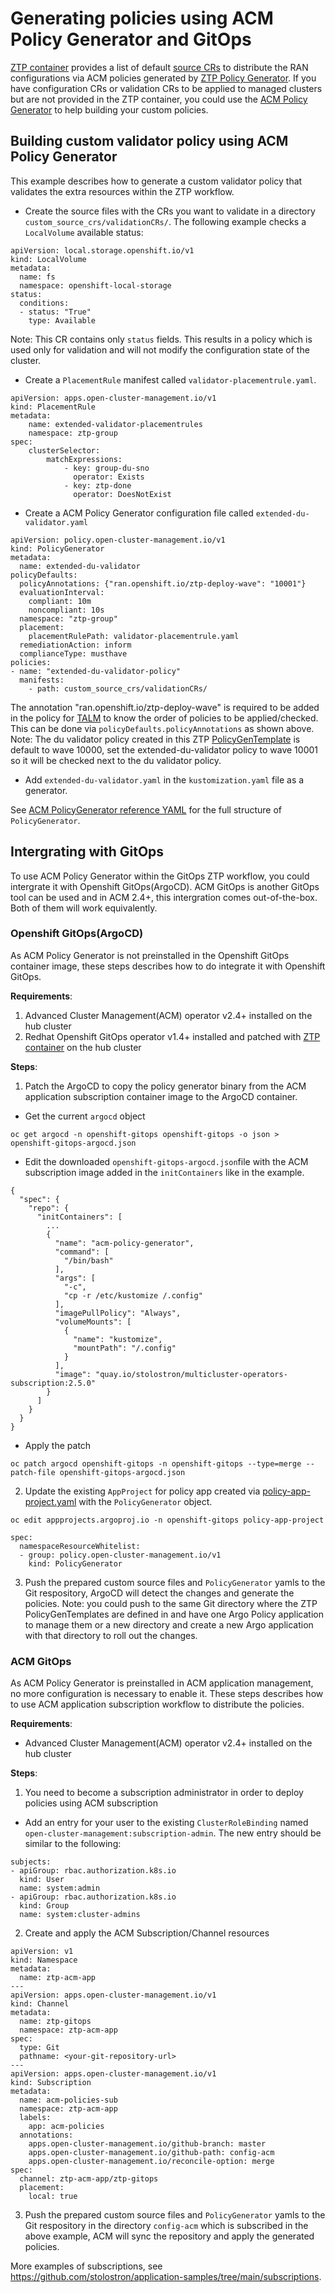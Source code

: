 # Generating policies using ACM Policy Generator and GitOps

[ZTP container](../resource-generator/README.md) provides a list of default [source CRs](https://github.com/openshift-kni/telco-reference/tree/main/telco-ran/configuration/source-crs/README.md) to distribute the RAN configurations via ACM policies generated by [ZTP Policy Generator](../policygenerator/README.md). If you have configuration CRs or validation CRs to be applied to managed clusters but are not provided in the ZTP container, you could use the [ACM Policy Generator](https://github.com/stolostron/policy-generator-plugin) to help building your custom policies.

## Building custom validator policy using ACM Policy Generator
This example describes how to generate a custom validator policy that validates the extra resources within the ZTP workflow.

* Create the source files with the CRs you want to validate in a directory `custom_source_crs/validationCRs/`. The following example checks a `LocalVolume` available status:
```
apiVersion: local.storage.openshift.io/v1
kind: LocalVolume
metadata:
  name: fs
  namespace: openshift-local-storage
status:
  conditions:
  - status: "True"
    type: Available
```
Note: This CR contains only `status` fields. This results in a policy which is used only for validation and will not modify the configuration state of the cluster.

* Create a `PlacementRule` manifest called `validator-placementrule.yaml`.
```
apiVersion: apps.open-cluster-management.io/v1
kind: PlacementRule
metadata:
    name: extended-validator-placementrules
    namespace: ztp-group
spec:
    clusterSelector:
        matchExpressions:
            - key: group-du-sno
              operator: Exists
            - key: ztp-done
              operator: DoesNotExist
```

* Create a ACM Policy Generator configuration file called `extended-du-validator.yaml`
```
apiVersion: policy.open-cluster-management.io/v1
kind: PolicyGenerator
metadata:
  name: extended-du-validator
policyDefaults:
  policyAnnotations: {"ran.openshift.io/ztp-deploy-wave": "10001"}
  evaluationInterval:
    compliant: 10m
    noncompliant: 10s
  namespace: "ztp-group"
  placement:
    placementRulePath: validator-placementrule.yaml
  remediationAction: inform
  complianceType: musthave
policies:
- name: "extended-du-validator-policy"
  manifests:
    - path: custom_source_crs/validationCRs/
```

The annotation "ran.openshift.io/ztp-deploy-wave" is required to be added in the policy for [TALM](https://github.com/openshift-kni/cluster-group-upgrades-operator) to know the order of policies to be applied/checked. This can be done via `policyDefaults.policyAnnotations` as shown above. Note: The du validator policy created in this ZTP [PolicyGenTemplate](argocd/example/policygentemplates/group-du-sno-validator-ranGen.yaml) is default to wave 10000, set the extended-du-validator policy to wave 10001 so it will be checked next to the du validator policy.

* Add `extended-du-validator.yaml` in the `kustomization.yaml` file as a generator.


See [ACM PolicyGenerator reference YAML](https://github.com/stolostron/policy-generator-plugin/blob/main/docs/policygenerator-reference.yaml) for the full structure of `PolicyGenerator`. 

## Intergrating with GitOps
To use ACM Policy Generator within the GitOps ZTP workflow, you could intergrate it with Openshift GitOps(ArgoCD). ACM GitOps is another GitOps tool can be used and in ACM 2.4+, this intergration comes out-of-the-box. Both of them will work equivalently.

### Openshift GitOps(ArgoCD)
As ACM Policy Generator is not preinstalled in the Openshift GitOps container image, these steps describes how to do integrate it with Openshift GitOps.

**Requirements**:
1. Advanced Cluster Management(ACM) operator v2.4+ installed on the hub cluster
1. Redhat Openshift GitOps operator v1.4+ installed and patched with [ZTP container](argocd/deployment/argocd-openshift-gitops-patch.json) on the hub cluster

**Steps**:
1. Patch the ArgoCD to copy the policy generator binary from the ACM application subscription container image to the ArgoCD container.
* Get the current `argocd` object
```
oc get argocd -n openshift-gitops openshift-gitops -o json > openshift-gitops-argocd.json 
```
* Edit the downloaded `openshift-gitops-argocd.json`file with the ACM subscription image added in the `initContainers` like in the example.
```
{
  "spec": {
    "repo": {
      "initContainers": [
        ...
        {
          "name": "acm-policy-generator",
          "command": [
            "/bin/bash"
          ],
          "args": [
            "-c",
            "cp -r /etc/kustomize /.config"
          ],
          "imagePullPolicy": "Always",
          "volumeMounts": [
            {
              "name": "kustomize",
              "mountPath": "/.config"
            }
          ],
          "image": "quay.io/stolostron/multicluster-operators-subscription:2.5.0"
        }
      ]
    }
  }
}
```
* Apply the patch
```
oc patch argocd openshift-gitops -n openshift-gitops --type=merge --patch-file openshift-gitops-argocd.json
```

2. Update the existing `AppProject` for policy app created via [policy-app-project.yaml](argocd/deployment/policies-app-project.yaml) with the `PolicyGenerator` object.
```
oc edit appprojects.argoproj.io -n openshift-gitops policy-app-project

spec:
  namespaceResourceWhitelist:
  - group: policy.open-cluster-management.io/v1
    kind: PolicyGenerator
```

3. Push the prepared custom source files and `PolicyGenerator` yamls to the Git respository, ArgoCD will detect the changes and generate the policies.
Note: you could push to the same Git directory where the ZTP PolicyGenTemplates are defined in and have one Argo Policy application to manage them or a new directory and create a new Argo application with that directory to roll out the changes.

### ACM GitOps
As ACM Policy Generator is preinstalled in ACM application management, no more configuration is necessary to enable it. These steps describes how to use ACM application subscription workflow to distribute the policies. 

**Requirements**:
* Advanced Cluster Management(ACM) operator v2.4+ installed on the hub cluster

**Steps**:
1. You need to become a subscription administrator in order to deploy policies using ACM subscription
* Add an entry for your user to the existing `ClusterRoleBinding` named `open-cluster-management:subscription-admin`. The new entry should be similar to the following:
```
subjects:
- apiGroup: rbac.authorization.k8s.io
  kind: User
  name: system:admin
- apiGroup: rbac.authorization.k8s.io
  kind: Group
  name: system:cluster-admins
```

2. Create and apply the ACM Subscription/Channel resources   
```
apiVersion: v1
kind: Namespace
metadata:
  name: ztp-acm-app
---
apiVersion: apps.open-cluster-management.io/v1
kind: Channel
metadata:
  name: ztp-gitops
  namespace: ztp-acm-app
spec:
  type: Git
  pathname: <your-git-repository-url>
---
apiVersion: apps.open-cluster-management.io/v1
kind: Subscription
metadata:
  name: acm-policies-sub
  namespace: ztp-acm-app
  labels:
    app: acm-policies
  annotations:
    apps.open-cluster-management.io/github-branch: master
    apps.open-cluster-management.io/github-path: config-acm
    apps.open-cluster-management.io/reconcile-option: merge
spec:
  channel: ztp-acm-app/ztp-gitops
  placement:
    local: true
``` 

3. Push the prepared custom source files and `PolicyGenerator` yamls to the Git respository in the directory `config-acm` which is subscribed in the above example, ACM will sync the repository and apply the generated policies.


More examples of subscriptions, see https://github.com/stolostron/application-samples/tree/main/subscriptions.
